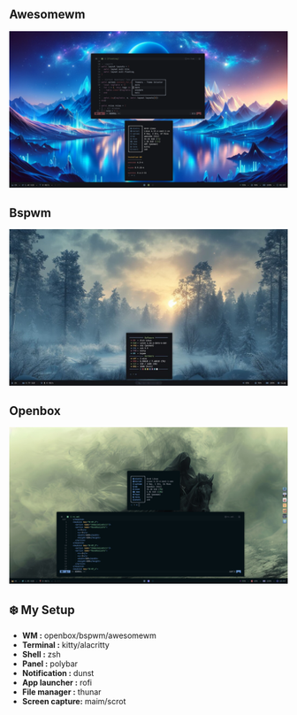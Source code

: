 ## Awesomewm
![preview](awesomewm.png)
## Bspwm
![preview2](bspwm.png)
## Openbox 
![preview3](openbox.png)
## :snowflake: My Setup

- **WM :** openbox/bspwm/awesomewm
- **Terminal :** kitty/alacritty
- **Shell :** zsh
- **Panel :** polybar
- **Notification :** dunst
- **App launcher :** rofi 
- **File manager :** thunar
- **Screen capture:** maim/scrot
